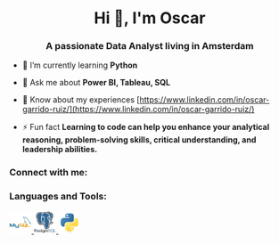 <h1 align="center">Hi 👋, I'm Oscar</h1>
<h3 align="center">A passionate Data Analyst living in Amsterdam</h3>

- 🌱 I’m currently learning **Python**

- 💬 Ask me about **Power BI, Tableau, SQL**

- 📄 Know about my experiences [https://www.linkedin.com/in/oscar-garrido-ruiz/](https://www.linkedin.com/in/oscar-garrido-ruiz/)

- ⚡ Fun fact **Learning to code can help you enhance your analytical reasoning, problem-solving skills, critical understanding, and leadership abilities.**

<h3 align="left">Connect with me:</h3>
<p align="left">
</p>

<h3 align="left">Languages and Tools:</h3>
<p align="left"> <a href="https://www.mysql.com/" target="_blank" rel="noreferrer"> <img src="https://raw.githubusercontent.com/devicons/devicon/master/icons/mysql/mysql-original-wordmark.svg" alt="mysql" width="40" height="40"/> </a> <a href="https://www.postgresql.org" target="_blank" rel="noreferrer"> <img src="https://raw.githubusercontent.com/devicons/devicon/master/icons/postgresql/postgresql-original-wordmark.svg" alt="postgresql" width="40" height="40"/> </a> <a href="https://www.python.org" target="_blank" rel="noreferrer"> <img src="https://raw.githubusercontent.com/devicons/devicon/master/icons/python/python-original.svg" alt="python" width="40" height="40"/> </a> </p>


